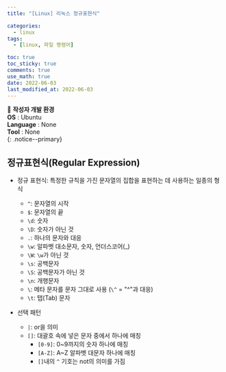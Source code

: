 ```yaml
---
title: "[Linux] 리눅스 정규표현식"

categories:
  - linux
tags:
  - [linux, 파일 명령어]

toc: true
toc_sticky: true
comments: true
use_math: true
date: 2022-06-03
last_modified_at: 2022-06-03
---
```


📌 **작성자 개발 환경** <br>
**OS** : Ubuntu <br>
**Language** : None<br>
**Tool** : None<br>
{: .notice--primary}

## 정규표현식(Regular Expression)

- 정규 표현식: 특정한 규칙을 가진 문자열의 집합을 표현하는 데 사용하는 일종의 형식
    - `^`: 문자열의 시작
    - `$`: 문자열의 끝
    - `\d`: 숫자
    - `\D`: 숫자가 아닌 것
    - `.`: 하나의 문자와 대응
    - `\w`: 알파벳 대소문자, 숫자, 언더스코어(_)
    - `\W`: `\w`가 아닌 것
    - `\s`: 공백문자
    - `\S`: 공백문자가 아닌 것
    - `\n`: 개행문자
    - `\`: 메타 문자를 문자 그대로 사용 (`\^` = "^"과 대응)
    - `\t`: 탭(Tab) 문자

- 선택 패턴
    - `|`: or을 의미 
    - `[]`: 대괄호 속에 넣은 문자 중에서 하나에 매칭
        - `[0-9]`: 0~9까지의 숫자 하나에 매칭
        - `[A-Z]`: A~Z 알파벳 대문자 하나에 매칭
        - `[]`내의 `^` 기호는 not의 의미를 가짐